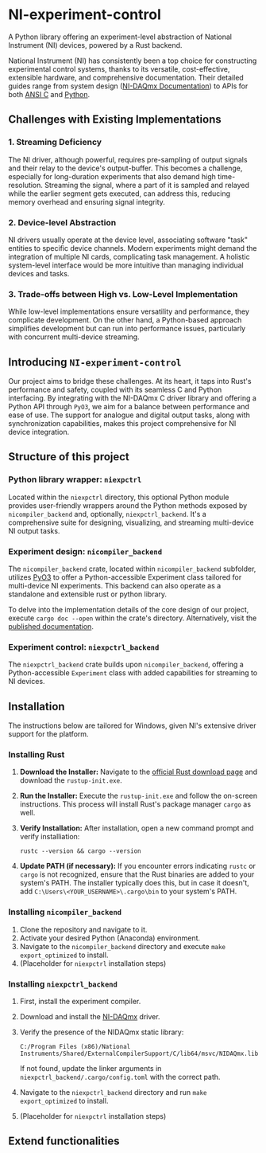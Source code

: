 # NI-experiment-control

A Python library offering an experiment-level abstraction of National Instrument (NI) devices, powered by a Rust backend.

National Instrument (NI) has consistently been a top choice for constructing experimental control systems, thanks to its versatile, cost-effective, extensible hardware, and comprehensive documentation. Their detailed guides range from system design ([NI-DAQmx Documentation](https://www.ni.com/docs/en-US/bundle/ni-daqmx/page/daqhelp/daqhelp.html)) to APIs for both [ANSI C](https://www.ni.com/docs/en-US/bundle/ni-daqmx-c-api-ref/page/cdaqmx/help_file_title.html) and [Python](https://nidaqmx-python.readthedocs.io).

## Challenges with Existing Implementations

### 1. Streaming Deficiency

The NI driver, although powerful, requires pre-sampling of output signals and their relay to the device's output-buffer. This becomes a challenge, especially for long-duration experiments that also demand high time-resolution. Streaming the signal, where a part of it is sampled and relayed while the earlier segment gets executed, can address this, reducing memory overhead and ensuring signal integrity.

### 2. Device-level Abstraction

NI drivers usually operate at the device level, associating software "task" entities to specific device channels. Modern experiments might demand the integration of multiple NI cards, complicating task management. A holistic system-level interface would be more intuitive than managing individual devices and tasks.

### 3. Trade-offs between High vs. Low-Level Implementation

While low-level implementations ensure versatility and performance, they complicate development. On the other hand, a Python-based approach simplifies development but can run into performance issues, particularly with concurrent multi-device streaming.

## Introducing `NI-experiment-control`

Our project aims to bridge these challenges. At its heart, it taps into Rust's performance and safety, coupled with its seamless C and Python interfacing. By integrating with the NI-DAQmx C driver library and offering a Python API through `PyO3`, we aim for a balance between performance and ease of use. The support for analogue and digital output tasks, along with synchronization capabilities, makes this project comprehensive for NI device integration.

## Structure of this project

### Python library wrapper: `niexpctrl`

Located within the `niexpctrl` directory, this optional Python module provides user-friendly wrappers around the Python methods exposed by `nicompiler_backend` and, optionally, `niexpctrl_backend`. It's a comprehensive suite for designing, visualizing, and streaming multi-device NI output tasks.

### Experiment design: `nicompiler_backend`

The `nicompiler_backend` crate, located within `nicompiler_backend` subfolder, utilizes [PyO3](https://github.com/PyO3/pyo3) to offer a Python-accessible Experiment class tailored for multi-device NI experiments. This backend can also operate as a standalone and extensible rust or python library.

To delve into the implementation details of the core design of our project, execute `cargo doc --open` within the crate's directory. Alternatively, visit the [published documentation](https://docs.rs/nicompiler_backend/0.2.0/nicompiler_backend/#). 

### Experiment control: `niexpctrl_backend`

The `niexpctrl_backend` crate builds upon `nicompiler_backend`, offering a Python-accessible `Experiment` class with added capabilities for streaming to NI devices.

## Installation

The instructions below are tailored for Windows, given NI's extensive driver support for the platform.

### Installing Rust 

1. **Download the Installer:** Navigate to the [official Rust download page](https://www.rust-lang.org/tools/install) and download the `rustup-init.exe`.
   
2. **Run the Installer:** Execute the `rustup-init.exe` and follow the on-screen instructions. This process will install Rust's package manager `cargo` as well.

3. **Verify Installation:** After installation, open a new command prompt and  verify installiation: 


    ```rustc --version && cargo --version```
4. **Update PATH (if necessary):** If you encounter errors indicating `rustc` or `cargo` is not recognized, ensure that the Rust binaries are added to your system's PATH. The installer typically does this, but in case it doesn't, add `C:\Users\<YOUR_USERNAME>\.cargo\bin` to your system's PATH.



### Installing `nicompiler_backend`

1. Clone the repository and navigate to it.
2. Activate your desired Python (Anaconda) environment.
3. Navigate to the `nicompiler_backend` directory and execute `make export_optimized` to install.
4. (Placeholder for `niexpctrl` installation steps)

### Installing `niexpctrl_backend`

1. First, install the experiment compiler.
2. Download and install the [NI-DAQmx](https://www.ni.com/en/support/downloads/drivers/download.ni-daq-mx.html#484356) driver.
3. Verify the presence of the NIDAQmx static library:


   ````C:/Program Files (x86)/National Instruments/Shared/ExternalCompilerSupport/C/lib64/msvc/NIDAQmx.lib````
   
   If not found, update the linker arguments in `niexpctrl_backend/.cargo/config.toml` with the correct path. 
4. Navigate to the `niexpctrl_backend` directory and run `make export_optimized` to install. 
5. (Placeholder for `niexpctrl` installation steps)

## Extend functionalities